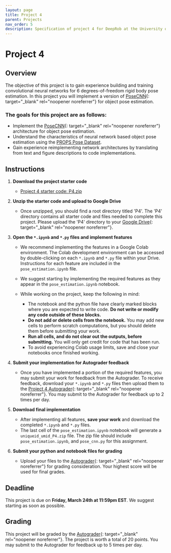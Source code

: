 ```yaml
---
layout: page
title: Project 4
parent: Projects
nav_order: 5
description: Specification of project 4 for DeepRob at the University of Michigan.
---
```

 
# Project 4

## Overview
The objective of this project is to gain experience building and training convolutional neural networks for 6 degrees-of-freedom rigid body pose estimation. In this project you will implement a version of [PoseCNN](https://arxiv.org/abs/1711.00199){: target="_blank" rel="noopener noreferrer"} for object pose estimation.

### The goals for this project are as follows:
 - Implement the [PoseCNN](https://arxiv.org/abs/1711.00199){: target="_blank" rel="noopener noreferrer"} architecture for object pose estimation.
 - Understand the characteristics of neural network based object pose estimation using the [PROPS Pose Dataset](/datasets/props-pose/).
 - Gain experience reimplementing network architectures by translating from text and figure descriptions to code implementations.


## Instructions

1. <b>Download the project starter code</b>
    - [Project 4 starter code: P4.zip](/assets/projects/P4.zip)

2. <b>Unzip the starter code and upload to Google Drive</b>
    - Once unzipped, you should find a root directory titled 'P4'. The 'P4' directory contains all starter code and files needed to complete this project. Please upload the 'P4' directory to your [Google Drive](https://drive.google.com/){: target="_blank" rel="noopener noreferrer"}.

3. <b>Open the `*.ipynb` and `*.py` files and implement features</b>
    - We recommend implementing the features in a Google Colab environment. The Colab development environment can be accessed by double-clicking on each `*.ipynb` and `*.py` file within your Drive. Instructions for each feature are included in the `pose_estimation.ipynb` file.

    - We suggest starting by implementing the required features as they appear in the `pose_estimation.ipynb` notebook.

    - While working on the project, keep the following in mind:

        - The notebook and the python file have clearly marked blocks where you are expected to write code. <b>Do not write or modify any code outside of these blocks.</b>
        - <b>Do not add or delete cells from the notebook.</b> You may add new cells to perform scratch computations, but you should delete them before submitting your work.
        - <b>Run all cells, and do not clear out the outputs, before submitting.</b> You will only get credit for code that has been run.
        - To avoid experiencing Colab usage limits, save and close your notebooks once finished working.

4. <b>Submit your implementation for Autograder feedback</b>
	- Once you have implemented a portion of the required features, you may submit your work for feedback from the Autograder. To receive feedback, download your `*.ipynb` and `*.py` files then upload them to the [Project 4 Autograder](https://autograder.io/web/project/2010){: target="_blank" rel="noopener noreferrer"}. You may submit to the Autograder for feedback up to 2 times per day.

5. <b>Download final implementation</b>
    - After implementing all features, <b>save your work</b> and download the completed `*.ipynb` and `*.py` files. 
    - The last cell of the `pose_estimation.ipynb` notebook will generate a `uniqueid_umid_P4.zip` file. The zip file should include `pose_estimation.ipynb`, and `pose_cnn.py` for this assignment.

6. <b>Submit your python and notebook files for grading</b>
    - Upload your files to the [Autograder](https://autograder.io/web/project/2010){: target="_blank" rel="noopener noreferrer"} for grading consideration. Your highest score will be used for final grades.

## Deadline

This project is due on <b>Friday, March 24th at 11:59pm EST</b>. We suggest starting as soon as possible.

## Grading

This project will be graded by the [Autograder](https://autograder.io/web/project/2010){: target="_blank" rel="noopener noreferrer"}. The project is worth a total of 20 points. You may submit to the Autograder for feedback up to 5 times per day.
